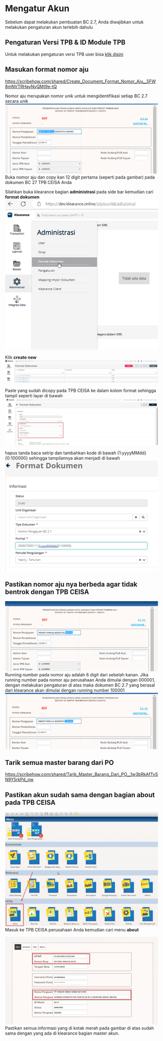 # Mengatur Akun
Sebelum dapat melakukan pembuatan BC 2.7, Anda diwajibkan untuk melakukan pengaturan akun terlebih dahulu

## Pengaturan Versi TPB & ID Module TPB
Untuk melakukan pengaturan versi TPB user bisa [klik disini](https://scribehow.com/shared/Klearance_Workflow__OWyPSlm-Q9K5resdfz7Z-w)

## Masukan format nomor aju
https://scribehow.com/shared/Create_Document_Format_Nomor_Aju__5FW8mNVTRHayNyQMt9e-tQ

Nomor aju merupakan nomor unik untuk mengidentifikasi setiap BC 2.7 secara unik
![](2023-01-19-12-36-19.png)
Buka nomor aju dan copy kan 12 digit pertama (seperti pada gambar) pada dokumen BC 27 TPB CEISA Anda

Silahkan buka klearance bagian <b>administrasi</b> pada side bar kemudian cari <b>format dokumen</b>
![](2023-01-19-12-38-14.png)

Klik <b>create new</b>
![](2023-01-19-12-41-56.png)

Paste yang sudah dicopy pada TPB CEISA ke dalam kolom format sehingga tampil seperti layar di bawah
![](2023-01-19-12-43-52.png)

hapus tanda baca setrip dan tambahkan kode di bawah
{1:yyyyMMdd}{0:100000}
sehingga tampilannya akan menjadi di bawah
![](2023-01-19-12-56-54.png)

## Pastikan nomor aju nya berbeda agar tidak bentrok dengan TPB CEISA
![](2023-01-19-13-52-04.png)
Running number pada nomor aju adalah 6 digit dari sebelah kanan.
Jika running number pada nomor aju perusahaan Anda dimulai dengan 000001, dengan melakukan pengaturan di atas maka dokumen BC 2.7 yang berasal dari klearance akan dimulai dengan running number 100001  
![test](2023-01-19-13-57-53.png)


## Tarik semua master barang dari PO
https://scribehow.com/shared/Tarik_Master_Barang_Dari_PO__1w3bRkAfTvSN9Y5rkPd_nw

## Pastikan akun sudah sama dengan bagian about pada TPB CEISA
![](2023-01-19-13-54-34.png)
Masuk ke TPB CEISA perusahaan Anda kemudian cari menu <b>about</b>


![](2023-01-19-13-55-49.png)
Pastikan semua informasi yang di kotak merah pada gambar di atas sudah sama dengan yang ada di klearance bagian master akun.
